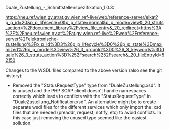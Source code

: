 Duale_Zustellung_-_Schnittstellenspezifikation_1.0.3:

https://neu.ref.wien.gv.at/at.gv.wien.ref-live/web/reference-server/elkat?p_p_id=20&p_p_lifecycle=0&p_p_state=normal&p_p_mode=view&_20_struts_action=%2Fdocument_library%2Fview_file_entry&_20_redirect=https%3A%2F%2Fneu.ref.wien.gv.at%2Fat.gv.wien.ref-live%2Fweb%2Freference-server%2Felektronische-zustellung%3Fp_p_id%3D3%26p_p_lifecycle%3D0%26p_p_state%3Dmaximized%26p_p_mode%3Dview%26_3_groupId%3D0%26_3_keywords%3Dduale%26_3_struts_action%3D%252Fsearch%252Fsearch&_20_fileEntryId=52150

Changes to the WSDL files compared to the above version (also see the git history):

* Removed the "StatusRequestType" type from "DualeZustellung.xsd".
  It is unused and the PHP SOAP client doesn't handle namespaces correctly which leads to conflicts with the
  "StatusRequestType" in "DualeZustellung_Notification.xsd". An alternative might be to create separate wsdl files
  for the different services which only import the .xsd files that are needed (preaddr, request, notify, etc)
  to avoid conflicts. In this case just removing the unused type seemed like the easiest sollution.
